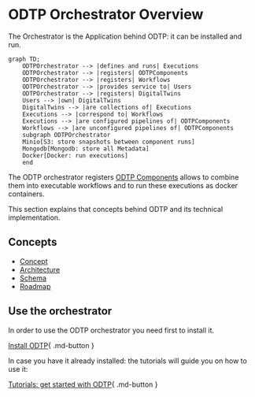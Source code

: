 # ODTP Orchestrator Overview

The Orchestrator is the Application behind ODTP: it can be installed and run.

``` mermaid
graph TD;
    ODTPOrchestrator --> |defines and runs| Executions
    ODTPOrchestrator --> |registers| ODTPComponents
    ODTPOrchestrator --> |registers| Workflows
    ODTPOrchestrator --> |provides service to| Users
    ODTPOrchestrator --> |registers| DigitalTwins
    Users --> |own| DigitalTwins
    DigitalTwins --> |are collections of| Executions
    Executions --> |correspond to| Workflows
    Executions --> |are configured pipelines of| ODTPComponents
    Workflows --> |are unconfigured pipelines of| ODTPComponents
    subgraph ODTPOrchestrator
    Minio[S3: store snapshots between component runs]
    Mongodb[Mongodb: store all Metadata]
    Docker[Docker: run executions]
    end
```

The ODTP orchestrator registers [ODTP Components](../components/index.md) allows to combine them into executable workflows and to run these executions as docker containers.

This section explains that concepts behind ODTP and its technical implementation.

## Concepts

- [Concept](concept.md)
- [Architecture](architecture.md)
- [Schema](schema.md)
- [Roadmap](roadmap.md)


## Use the orchestrator

In order to use the ODTP orchestrator you need first to install it.

[Install ODTP](../installation/index.md){ .md-button }

In case you have it already installed: the tutorials will guide you on how to use it:

[Tutorials: get started with ODTP](../tutorials/index.md){ .md-button }
